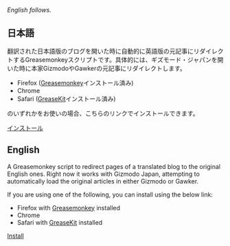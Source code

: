 _English follows._
## 日本語
翻訳された日本語版のブログを開いた時に自動的に英語版の元記事にリダイレクトするGreasemonkeyスクリプトです。具体的には、ギズモード・ジャパンを開いた時に本家GizmodoやGawkerの元記事にリダイレクトします。

* Firefox ([Greasemonkey](https://addons.mozilla.org/ja/firefox/addon/greasemonkey/)インストール済み)
* Chrome
* Safari ([GreaseKit](http://8-p.info/greasekit/)インストール済み)

のいずれかをお使いの場合、こちらのリンクでインストールできます。

[インストール](https://raw.github.com/heistak/langredirector/master/gizmodo_redirector.user.js)

## English
A Greasemonkey script to redirect pages of a translated blog to the original English ones. Right now it works with Gizmodo Japan, attempting to automatically load the original articles in either Gizmodo or Gawker.

If you are using one of the following, you can install using the below link:

* Firefox with [Greasemonkey](https://addons.mozilla.org/en-us/firefox/addon/greasemonkey/) installed
* Chrome
* Safari with [GreaseKit](http://8-p.info/greasekit/) installed

[Install](https://raw.github.com/heistak/langredirector/master/gizmodo_redirector.user.js)